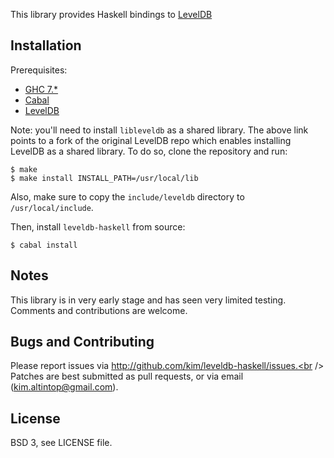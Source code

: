 This library provides Haskell bindings to
[LevelDB](http://leveldb.googlecode.com)

## Installation

Prerequisites:

* [GHC 7.*](http://www.haskell.org/ghc)
* [Cabal](http://www.haskell.org/cabal)
* [LevelDB](https://code.google.com/r/kimaltintop-leveldb)

Note: you'll need to install `libleveldb` as a shared library. The above link
points to a fork of the original LevelDB repo which enables installing LevelDB
as a shared library. To do so, clone the repository and run:

```shell
$ make
$ make install INSTALL_PATH=/usr/local/lib
```

Also, make sure to copy the `include/leveldb` directory to `/usr/local/include`.

Then, install `leveldb-haskell` from source:

```shell
$ cabal install
```

## Notes

This library is in very early stage and has seen very limited testing. Comments
and contributions are welcome.

## Bugs and Contributing

Please report issues via http://github.com/kim/leveldb-haskell/issues.<br />
Patches are best submitted as pull requests, or via email
(kim.altintop@gmail.com).

## License

BSD 3, see LICENSE file.
